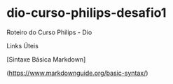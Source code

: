 # dio-curso-philips-desafio1
Roteiro do Curso Philips - Dio



Links Úteis

[Sintaxe Básica Markdown]

(https://www.markdownguide.org/basic-syntax/) 